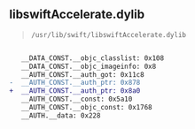 ## libswiftAccelerate.dylib

> `/usr/lib/swift/libswiftAccelerate.dylib`

```diff

   __DATA_CONST.__objc_classlist: 0x108
   __DATA_CONST.__objc_imageinfo: 0x8
   __AUTH_CONST.__auth_got: 0x11c8
-  __AUTH_CONST.__auth_ptr: 0x878
+  __AUTH_CONST.__auth_ptr: 0x8a0
   __AUTH_CONST.__const: 0x5a10
   __AUTH_CONST.__objc_const: 0x1768
   __AUTH.__data: 0x228

```
